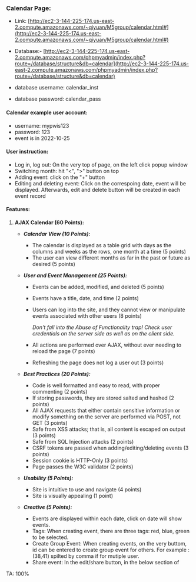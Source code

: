 
### Calendar Page:

-   Link:  [http://ec2-3-144-225-174.us-east-2.compute.amazonaws.com/~qiyuan/M5group/calendar.html#](http://ec2-3-144-225-174.us-east-2.compute.amazonaws.com/~qiyuan/M5group/calendar.html#)

-   Database:-   [http://ec2-3-144-225-174.us-east-2.compute.amazonaws.com/phpmyadmin/index.php?route=/database/structure&db=calendar](http://ec2-3-144-225-174.us-east-2.compute.amazonaws.com/phpmyadmin/index.php?route=/database/structure&db=calendar)
-   database username: calendar_inst
-   database password: calendar_pass

####  Calendar example user account:

-   username: mypwis123
-   password: 123
-   event is in 2022-10-25
#### User instruction:


-   Log in, log out: On the very top of page, on the left click popup window
-   Switching month: hit "<", ">" button on top
-   Adding event: click on the "+" button
-   Editing and deleting event: Click on the correspoing date, event will be displayed. Afterwards, edit and delete button will be created in each event record
#### Features:
1.  **AJAX Calendar (60 Points):**
    -   _**Calendar View (10 Points):**_
        -   The calendar is displayed as a table grid with days as the columns and weeks as the rows, one month at a time (5 points)
        -   The user can view different months as far in the past or future as desired (5 points)
    -   _**User and Event Management (25 Points):**_
        -   Events can be added, modified, and deleted (5 points)
        -   Events have a title, date, and time (2 points)
        -   Users can log into the site, and they cannot view or manipulate events associated with other users (8 points)
            
            _Don't fall into the Abuse of Functionality trap! Check user credentials on the server side as well as on the client side._
            
        -   All actions are performed over AJAX, without ever needing to reload the page (7 points)
        -   Refreshing the page does not log a user out (3 points)
    -   _**Best Practices (20 Points):**_
        -   Code is well formatted and easy to read, with proper commenting (2 points)
        -   If storing passwords, they are stored salted and hashed (2 points)
        -   All AJAX requests that either contain sensitive information or modify something on the server are performed via POST, not GET (3 points)
        -   Safe from XSS attacks; that is, all content is escaped on output (3 points)
        -   Safe from SQL Injection attacks (2 points)
        -   CSRF tokens are passed when adding/editing/deleting events (3 points)
        -   Session cookie is HTTP-Only (3 points)
        -   Page passes the W3C validator (2 points)
    -   _**Usability (5 Points):**_
        -   Site is intuitive to use and navigate (4 points)
        -   Site is visually appealing (1 point)

	 -   _**Creative (5 Points):**_
			-   Events are displayed within each date, click on date will show events.
			-   Tags: When creating event, there are three tags: red, blue, green to be selected.
			-   Create Group Event: When creating events, on the very buttom, id can be entered to create group event for others. For example :(38,41) spilted by comma if for mutiple user.
			-   Share event: In the edit/share button, in the below section of

TA: 100%
